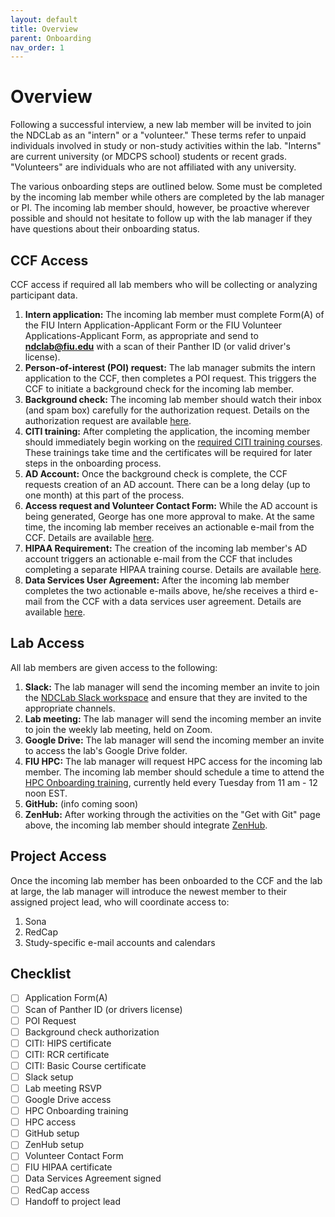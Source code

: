```yaml
---
layout: default
title: Overview
parent: Onboarding
nav_order: 1
---
```


# Overview
Following a successful interview, a new lab member will be invited to join the NDCLab as an "intern" or a "volunteer." These terms refer to unpaid individuals involved in study or non-study activities within the lab. "Interns" are current university (or MDCPS school) students or recent grads. "Volunteers" are individuals who are not affiliated with any university.

The various onboarding steps are outlined below. Some must be completed by the incoming lab member while others are completed by the lab manager or PI. The incoming lab member should, however, be proactive wherever possible and should not hesitate to follow up with the lab manager if they have questions about their onboarding status.

## CCF Access
CCF access if required all lab members who will be collecting or analyzing participant data.
1. **Intern application:** The incoming lab member must complete Form(A) of the FIU Intern Application-Applicant Form or the FIU Volunteer Applications-Applicant Form, as appropriate and send to **ndclab@fiu.edu** with a scan of their Panther ID (or valid driver's license).
2. **Person-of-interest (POI) request:** The lab manager submits the intern application to the CCF, then completes a POI request. This triggers the CCF to initiate a background check for the incoming lab member.
3. **Background check:** The incoming lab member should watch their inbox (and spam box) carefully for the authorization request. Details on the authorization request are available [here](https://ndclab.github.io/wiki/docs/onboarding/background-check.html).
4. **CITI training:** After completing the application, the incoming member should immediately begin working on the [required CITI training courses](https://ndclab.github.io/wiki/docs/Onboarding/certifications.html). These trainings take time and the certificates will be required for later steps in the onboarding process.
5. **AD Account:** Once the background check is complete, the CCF requests creation of an AD account. There can be a long delay (up to one month) at this part of the process.
6. **Access request and Volunteer Contact Form:** While the AD account is being generated, George has one more approval to make.  At the same time, the incoming lab member receives an actionable e-mail from the CCF. Details are available [here](https://ndclab.github.io/wiki/docs/Onboarding/ccf-emails.html).
6. **HIPAA Requirement:** The creation of the incoming lab member's AD account triggers an actionable e-mail from the CCF that includes completing a separate HIPAA training course. Details are available [here](https://ndclab.github.io/wiki/docs/Onboarding/ccf-emails.html).
7. **Data Services User Agreement:** After the incoming lab member completes the two actionable e-mails above, he/she receives a third e-mail from the CCF with a data services user agreement. Details are available [here](https://ndclab.github.io/wiki/docs/Onboarding/ccf-emails.html).

## Lab Access
All lab members are given access to the following:
1. **Slack:** The lab manager will send the incoming member an invite to join the [NDCLab Slack workspace](https://ndclab.github.io/wiki/docs/Onboarding/slack-setup.html) and ensure that they are invited to the appropriate channels.
2. **Lab meeting:** The lab manager will send the incoming member an invite to join the weekly lab meeting, held on Zoom.
3. **Google Drive:** The lab manager will send the incoming member an invite to access the lab's Google Drive folder.
4. **FIU HPC:** The lab manager will request HPC access for the incoming lab member. The incoming lab member should schedule a time to attend the [HPC Onboarding training](https://ndclab.github.io/wiki/docs/Onboarding/accessing-hpc.html), currently held every Tuesday from 11 am - 12 noon EST.
5. **GitHub:** (info coming soon)
6. **ZenHub:** After working through the activities on the "Get with Git" page above, the incoming lab member should integrate [ZenHub](https://ndclab.github.io/wiki/docs/Onboarding/zenhub.html).


## Project Access
Once the incoming lab member has been onboarded to the CCF and the lab at large, the lab manager will introduce the newest member to their assigned project lead, who will coordinate access to:
1. Sona
2. RedCap
3. Study-specific e-mail accounts and calendars


## Checklist
- [ ] Application Form(A)
- [ ] Scan of Panther ID (or drivers license)
- [ ] POI Request
- [ ] Background check authorization
- [ ] CITI: HIPS certificate
- [ ] CITI: RCR certificate
- [ ] CITI: Basic Course certificate
- [ ] Slack setup
- [ ] Lab meeting RSVP
- [ ] Google Drive access
- [ ] HPC Onboarding training
- [ ] HPC access
- [ ] GitHub setup
- [ ] ZenHub setup
- [ ] Volunteer Contact Form
- [ ] FIU HIPAA certificate
- [ ] Data Services Agreement signed
- [ ] RedCap access
- [ ] Handoff to project lead
